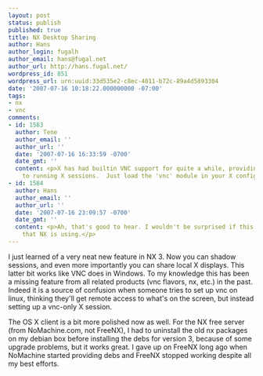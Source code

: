 ```yaml
---
layout: post
status: publish
published: true
title: NX Desktop Sharing
author: Hans
author_login: fugalh
author_email: hans@fugal.net
author_url: http://hans.fugal.net/
wordpress_id: 851
wordpress_url: urn:uuid:33d535e2-c8ec-4011-b72c-89a4d5893304
date: '2007-07-16 10:18:22.000000000 -07:00'
tags:
- nx
- vnc
comments:
- id: 1583
  author: Tene
  author_email: ''
  author_url: ''
  date: '2007-07-16 16:33:59 -0700'
  date_gmt: ''
  content: <p>X has had builtin VNC support for quite a while, providing VNC access
    to running X sessions.  Just load the 'vnc' module in your X config.</p>
- id: 1584
  author: Hans
  author_email: ''
  author_url: ''
  date: '2007-07-16 23:09:57 -0700'
  date_gmt: ''
  content: <p>Ah, that's good to hear. I wouldn't be surprised if this is the mechanism
    that NX is using.</p>
---
```

<p>I just learned of a very neat new feature in NX 3. Now you can shadow sessions,
and even more importantly you can share local X displays. This latter bit works
like VNC does in Windows. To my knowledge this has been a missing feature from
all related products (vnc flavors, nx, etc.) in the past. Indeed it is a source
of confusion when someone tries to set up vnc on linux, thinking they'll get
remote access to what's on the screen, but instead setting up a vnc-only X
session.</p>

<p>The OS X client is a bit more polished now as well. For the NX free server
(from NoMachine.com, not FreeNX), I had to uninstall the old nx packages on my
debian box before installing the debs for version 3, because of some upgrade
problems, but it works great. I gave up on FreeNX long ago when NoMachine
started providing debs and FreeNX stopped working despite all my best efforts.</p>
